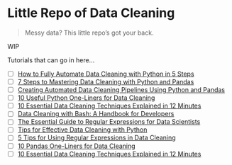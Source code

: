 # Little Repo of Data Cleaning
> Messy data? This little repo’s got your back.

WIP

Tutorials that can go in here...
- [ ] [How to Fully Automate Data Cleaning with Python in 5 Steps](https://www.kdnuggets.com/how-to-fully-automate-data-cleaning-with-python-in-5-steps)
- [ ] [7 Steps to Mastering Data Cleaning with Python and Pandas](https://www.kdnuggets.com/7-steps-to-mastering-data-cleaning-with-python-and-pandas)
- [ ] [Creating Automated Data Cleaning Pipelines Using Python and Pandas](https://www.kdnuggets.com/creating-automated-data-cleaning-pipelines-using-python-and-pandas)
- [ ] [10 Useful Python One-Liners for Data Cleaning](https://www.kdnuggets.com/10-useful-python-one-liners-for-data-cleaning)
- [ ] [10 Essential Data Cleaning Techniques Explained in 12 Minutes](https://www.kdnuggets.com/10-essential-data-cleaning-techniques-explained-in-12-minutes)
- [ ] [Data Cleaning with Bash: A Handbook for Developers](https://www.kdnuggets.com/data-cleaning-with-bash-a-handbook-for-developers)
- [ ] [The Essential Guide to Regular Expressions for Data Scientists](https://www.kdnuggets.com/the-essential-guide-to-regular-expressions-for-data-scientists)
- [ ] [Tips for Effective Data Cleaning with Python](https://www.kdnuggets.com/tips-for-effective-data-cleaning-with-python)
- [ ] [5 Tips for Using Regular Expressions in Data Cleaning](https://www.kdnuggets.com/5-tips-for-using-regular-expressions-in-data-cleaning)
- [ ] [10 Pandas One-Liners for Data Cleaning](https://www.kdnuggets.com/10-pandas-one-liners-for-data-cleaning)
- [ ] [10 Essential Data Cleaning Techniques Explained in 12 Minutes](https://www.kdnuggets.com/10-essential-data-cleaning-techniques-explained-in-12-minutes)
